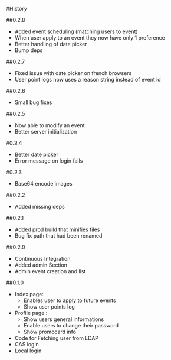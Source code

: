 #History

##0.2.8
- Added event scheduling (matching users to event)
- When user apply to an event they now have only 1 preference
- Better handling of date picker
- Bump deps

##0.2.7
- Fixed issue with date picker on french browsers
- User point logs now uses a reason string instead of event id

##0.2.6
- Small bug fixes

##0.2.5
- Now able to modify an event
- Better server initialization

#0.2.4
- Better date picker
- Error message on login fails

#0.2.3
- Base64 encode images

##0.2.2
- Added missing deps

##0.2.1
- Added prod build that minifies files
- Bug fix path that had been renamed

##0.2.0
- Continuous Integration
- Added admin Section
- Admin event creation and list

##0.1.0
- Index page:
    - Enables user to apply to future events
    - Show user points log
- Profile page :
    - Show users general informations
    - Enable users to change their password
    - Show promocard info
- Code for Fetching user from LDAP
- CAS login
- Local login
